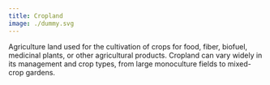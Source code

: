 ```yaml
---
title: Cropland
image: ./dummy.svg
---
```


Agriculture land used for the cultivation of crops for food, fiber, biofuel, medicinal plants, or other agricultural products. Cropland can vary widely in its management and crop types, from large monoculture fields to mixed-crop gardens.
